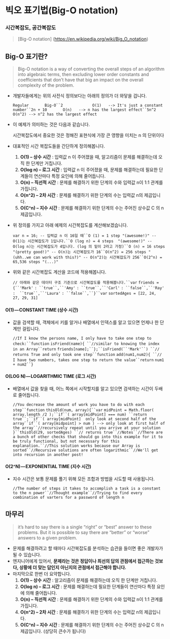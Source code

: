 # 빅오 표기법(Big-O notation)

###  시간복잡도, 공간복잡도

> [Big-O notation] (<https://en.wikipedia.org/wiki/Big_O_notation>)

## Big-O 표기란?

> Big-O notation is a way of converting the overall steps of an algorithm into algebraic terms, then excluding lower order constants and coefficients that don’t have that big an impact on the overall complexity of the problem.

- 개발자들에게는 위의 사전식 정의보다는 아래의 정의가 더 와닿을 겁니다.

  `Regular       Big-O``2             O(1)   --> It's just a constant number``2n + 10       O(n)   --> n has the largest effect``5n^2          O(n^2) --> n^2 has the largest effect`

- 이 예제가 의미하는 것은 다음과 같습니다.

   

  시간복잡도에서 중요한 것은 정해진 표현식에 가장 큰 영향을 미치는 n 의 단위이다

- 대표적인 시간 복잡도들을 간단하게 정의해봅니다.

  1. **O(1) – 상수 시간** : 입력값 n 이 주어졌을 때, 알고리즘이 문제를 해결하는데 오직 한 단계만 거칩니다.
  2. **O(log n) – 로그 시간** : 입력값 n 이 주어졌을 때, 문제를 해결하는데 필요한 단계들이 연산마다 특정 요인에 의해 줄어듭니다.
  3. **O(n) – 직선적 시간** : 문제를 해결하기 위한 단계의 수와 입력값 n이 1:1 관계를 가집니다.
  4. **O(n^2) – 2차 시간** : 문제를 해결하기 위한 단계의 수는 입력값 n의 제곱입니다.
  5. **O(C^n) – 지수 시간** : 문제를 해결하기 위한 단계의 수는 주어진 상수값 C 의 n 제곱입니다.

- 위 정의를 가지고 아래 예제의 시간복잡도를 계산해보겠습니다.

  `var n = 16; -- 입력값 n 이 16일 때``O (1) = 1 step "(awesome!)" -- O(1)는 시간복잡도가 1입니다.``O (log n) = 4 steps  "(awesome!)" -- O(log n)는 시간복잡도가 4입니다. (log 의 밑이 2라고 가정)``O (n) = 16 steps "(pretty good!)" -- O(n)는 시간복잡도가 16``O(n^2) = 256 steps "(uhh..we can work with this?)" -- O(n^2)는 시간복잡도가 256``O(2^n) = 65,536 steps "(...)"`

- 위와 같은 시간복잡도 계산을 코드에 적용해봅니다.

  `// 아래와 같은 데이터 구조 기준으로 시간복잡도를 적용해봅니다.``var` `friends = {``'Mark'` `: ``true``,``'Amy'` `: ``true``,``'Carl'` `: ``false``,``'Ray'` `:  ``true``,``'Laura'` `: ``false``,``}``var` `sortedAges = [22, 24, 27, 29, 31]`

#### O(1) — CONSTANT TIME (상수 시간)

- 값을 검색할 때, 객체에서 키를 알거나 배열에서 인덱스를 알고 있으면 언제나 한 단계만 걸립니다.

  `//If I know the persons name, I only have to take one step to check:``function` `isFriend(name){ ``//similar to knowing the index in an Array``return` `friends[name];``};``isFriend(``'Mark'``) ``// returns True and only took one step``function` `add(num1,num2){ ``// I have two numbers, takes one step to return the value``return` `num1 + num2``}`

#### O(LOG N) — LOGARITHMIC TIME (로그 시간)

- 배열에서 값을 찾을 때, 어느 쪽에서 시작할지를 알고 있으면 검색하는 시간이 두배로 줄어듭니다.

  `//You decrease the amount of work you have to do with each step``function` `thisOld(num, array){``var` `midPoint = Math.floor( array.length /2 );``if``( array[midPoint] === num) ``return` `true``;``if``( array[midPoint]  only look at second half of the array``if``( array[midpoint] > num ) --> only look at first half of the array``//recursively repeat until you arrive at your solution` `}``thisOld(29, sortedAges) ``// returns true``//Notes``//There are a bunch of other checks that should go into this example for it to be truly functional, but not necessary for this explanation.``//This solution works because our Array is sorted``//Recursive solutions are often logarithmic``//We'll get into recursion in another post!`

#### O(2^N) — EXPONENTIAL TIME (지수 시간)

- 지수 시간은 보통 문제를 풀기 위해 모든 조합과 방법을 시도할 때 사용됩니다.

  `//The number of steps it takes to accomplish a task is a constant to the n power``//Thought example``//Trying to find every combination of varters for a password of length n`

## 마무리

> it’s hard to say there is a single “right” or “best” answer to these problems. But it is possible to say there are “better” or “worse” answers to a given problem.

- 문제를 해결하려고 할 때마다 시간복잡도를 분석하는 습관을 들이면 좋은 개발자가 될 수 있습니다.
- 엔지니어에게 있어서, **문제라는 것은 정답이나 최선의 답의 관점에서 접근하는 것보다, 상황에 더 맞는 답인지 아닌지의 관점에서 접근해야 합니다.**
- 마지막으로 한번 더 요약합니다.
  1. **O(1) – 상수 시간** : 알고리즘이 문제를 해결하는데 오직 한 단계만 거칩니다.
  2. **O(log n) – 로그 시간** : 문제를 해결하는데 필요한 단계들이 연산마다 특정 요인에 의해 줄어듭니다.
  3. **O(n) – 직선적 시간** : 문제를 해결하기 위한 단계의 수와 입력값 n이 1:1 관계를 가집니다.
  4. **O(n^2) – 2차 시간** : 문제를 해결하기 위한 단계의 수는 입력값 n의 제곱입니다.
  5. **O(C^n) – 지수 시간** : 문제를 해결하기 위한 단계의 수는 주어진 상수값 C 의 n 제곱입니다. (상당히 큰수가 됩니다)